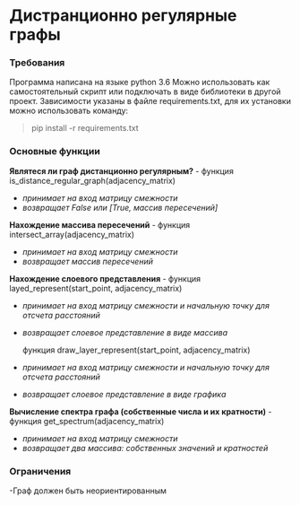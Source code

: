 # Дистранционно регулярные графы
### Требования
Программа написана на языке python 3.6
Можно использовать как самостоятельный скрипт или подключать в виде библиотеки в другой проект.
Зависимости указаны в файле requirements.txt,
для их установки можно использовать команду: 
> pip install -r requirements.txt
### Основные функции
**Являтеся ли граф дистанционно регулярным?** - функция is_distance_regular_graph(adjacency_matrix) 
- *принимает на вход матрицу смежности*
- *возвращает False или [True, массив пересечений]* 

**Нахождение массива пересечений** - функция intersect_array(adjacency_matrix)
- *принимает на вход матрицу смежности*
- *возвращает массив пересечений*

**Нахождение слоевого представления** - функция layed_represent(start_point, adjacency_matrix)
- *принимает на вход матрицу смежности и начальную точку для отсчета расстояний*
- *возвращает слоевое представление в виде массива*

  функция draw_layer_represent(start_point, adjacency_matrix)
- *принимает на вход матрицу смежности и начальную точку для отсчета расстояний*
- *возвращает слоевое представление в виде графика*

**Вычисление спектра графа (собственные числа и их кратности)** - функция get_spectrum(adjacency_matrix)
- *принимает на вход матрицу смежности*
- *возвращает два массива: собственных значений и кратностей*

### Ограничения
-Граф должен быть неориентированным